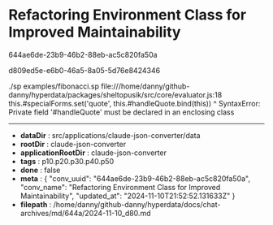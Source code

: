 # Refactoring Environment Class for Improved Maintainability

644ae6de-23b9-46b2-88eb-ac5c820fa50a

d809ed5e-e6b0-46a5-8a05-5d76e8424346

./sp examples/fibonacci.sp
file:///home/danny/github-danny/hyperdata/packages/sheltopusik/src/core/evaluator.js:18
        this.#specialForms.set('quote', this.#handleQuote.bind(this))
                                            ^
SyntaxError: Private field '#handleQuote' must be declared in an enclosing class

---

* **dataDir** : src/applications/claude-json-converter/data
* **rootDir** : claude-json-converter
* **applicationRootDir** : claude-json-converter
* **tags** : p10.p20.p30.p40.p50
* **done** : false
* **meta** : {
  "conv_uuid": "644ae6de-23b9-46b2-88eb-ac5c820fa50a",
  "conv_name": "Refactoring Environment Class for Improved Maintainability",
  "updated_at": "2024-11-10T21:52:52.131633Z"
}
* **filepath** : /home/danny/github-danny/hyperdata/docs/chat-archives/md/644a/2024-11-10_d80.md